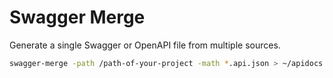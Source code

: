 # Swagger Merge

Generate a single Swagger or OpenAPI file from multiple sources.

```sh
swagger-merge -path /path-of-your-project -math *.api.json > ~/apidocs.json
```

